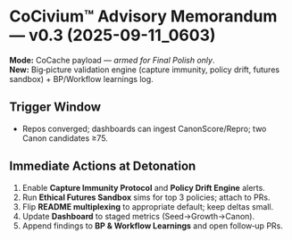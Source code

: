 
# CoCivium™ Advisory Memorandum — v0.3 (2025-09-11_0603)
**Mode:** CoCache payload — *armed for Final Polish only*.  
**New:** Big‑picture validation engine (capture immunity, policy drift, futures sandbox) + BP/Workflow learnings log.

## Trigger Window
- Repos converged; dashboards can ingest CanonScore/Repro; two Canon candidates ≥75.

## Immediate Actions at Detonation
1. Enable **Capture Immunity Protocol** and **Policy Drift Engine** alerts.
2. Run **Ethical Futures Sandbox** sims for top 3 policies; attach to PRs.
3. Flip **README multiplexing** to appropriate default; keep deltas small.
4. Update **Dashboard** to staged metrics (Seed→Growth→Canon).
5. Append findings to **BP & Workflow Learnings** and open follow‑up PRs.
